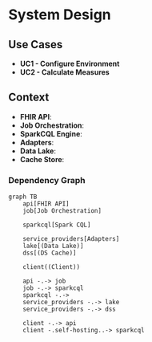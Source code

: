 # System Design

## Use Cases

- **UC1 - Configure Environment**
- **UC2 - Calculate Measures**

## Context

- **FHIR API**: 
- **Job Orchestration**: 
- **SparkCQL Engine**: 
- **Adapters**: 
- **Data Lake**: 
- **Cache Store**: 

### Dependency Graph

```mermaid
graph TB
    api[FHIR API]
    job[Job Orchestration]

    sparkcql[Spark CQL]

    service_providers[Adapters]
    lake[(Data Lake)]
    dss[(DS Cache)]

    client((Client))
    
    api -.-> job
    job -.-> sparkcql
    sparkcql -.-> 
    service_providers -.-> lake
    service_providers -.-> dss

    client -.-> api
    client -.self-hosting..-> sparkcql
```